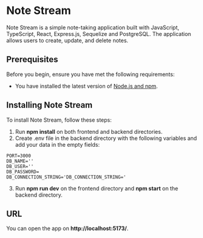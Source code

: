 # Note Stream

Note Stream is a simple note-taking application built with JavaScript, TypeScript, React, Express.js, Sequelize and PostgreSQL. The application allows users to create, update, and delete notes.

## Prerequisites

Before you begin, ensure you have met the following requirements:

- You have installed the latest version of [Node.js and npm](https://nodejs.org/en/download/).

## Installing Note Stream

To install Note Stream, follow these steps:

1. Run **npm install** on both frontend and backend directories.
2. Create .env file in the backend directory with the following variables and add your data in the empty fields:
  ```
  PORT=3000
  DB_NAME=''
  DB_USER=''
  DB_PASSWORD=
  DB_CONNECTION_STRING='DB_CONNECTION_STRING='
```
3. Run **npm run dev** on the frontend directory and **npm start** on the backend directory.

## URL
You can open the app on **http://localhost:5173/**.
